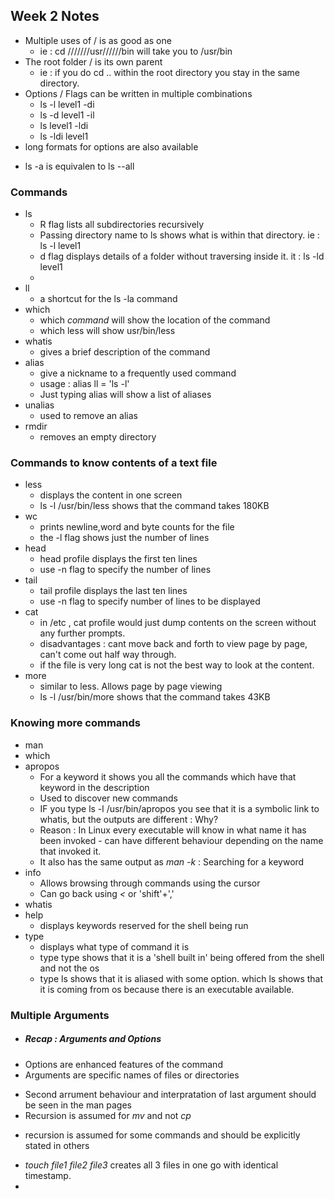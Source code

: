## Week 2 Notes

* Multiple uses of / is as good as one
  - ie : cd ///////usr//////bin will take you to /usr/bin
* The root folder / is its own parent
  - ie : if you do cd .. within the root directory you stay in the same directory.
* Options / Flags can be written in multiple combinations
  - ls -l level1 -di
  - ls -d level1 -il
  - ls level1 -ldi
  - ls -ldi level1
 * long formats for options are also available
  - ls -a is equivalen to ls --all


### Commands
* ls
  - R flag lists all subdirectories recursively 
  - Passing directory name to ls shows what is within that directory. ie : ls -l level1 
  - d flag displays details of a folder without traversing inside it. it : ls -ld level1 
  - 
* ll
  - a shortcut for the ls -la command
* which
  - which *command* will show the location of the command
  - which less will show usr/bin/less
* whatis
  - gives a brief description of the command
* alias 
  - give a nickname to a frequently used command
  - usage : alias ll = 'ls -l'
  - Just typing alias will show a list of aliases
* unalias 
  - used to remove an alias
* rmdir
  - removes an empty directory

### Commands to know contents of a text file

* less
  - displays the content in one screen
  - ls -l /usr/bin/less shows that the command takes 180KB
* wc
  - prints newline,word and byte counts for the file
  - the -l flag shows just the number of lines
* head
  - head profile displays the first ten lines
  - use -n flag to specify the number of lines
* tail
  - tail profile displays the last ten lines
  - use -n flag to specify number of lines to be displayed
* cat
  - in /etc , cat profile would just dump contents on the screen without any further prompts.
  - disadvantages : cant move back and forth to view page by page, can't come out half way through.
  - if the file is very long cat is not the best way to look at the content.
* more
  - similar to less. Allows page by page viewing
  - ls -l /usr/bin/more shows that the command takes 43KB

### Knowing more commands
* man
* which
* apropos
  - For a keyword it shows you all the commands which have that keyword in the description
  - Used to discover new commands
  - IF you type ls -l /usr/bin/apropos you see that it is a symbolic link to whatis, but the outputs are different : Why?
  - Reason : In Linux every executable will know in what name it has been invoked - can have different behaviour depending on the name that invoked it.
  - It also has the same output as *man -k* : Searching for a keyword
* info
  - Allows browsing through commands using the cursor 
  - Can go back using *<* or 'shift'+','
* whatis
* help
  - displays keywords reserved for the shell being run
* type
  - displays what type of command it is 
  - type type shows that it is a 'shell built in' being offered from the shell and not the os
  - type ls shows that it is aliased with some option. which ls shows that it is coming from os because there is an executable available.
 ### Multiple Arguments
 * ##### Recap : Arguments and Options
  - Options are enhanced features of the command
  - Arguments are specific names of files or directories 
 * Second arrument behaviour and interpratation of last argument should be seen in the man pages
 * Recursion is assumed for *mv* and not *cp*
  - recursion is assumed for some commands and should be explicitly stated in others
 * *touch file1 file2 file3* creates all 3 files in one go with identical timestamp.
 * 
